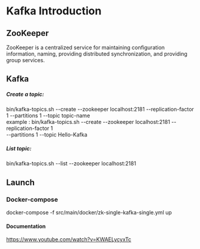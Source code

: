 # Kafka Introduction

## ZooKeeper

ZooKeeper is a centralized service for maintaining configuration information, naming, providing distributed synchronization, and providing group services.

## Kafka

##### Create a topic:
bin/kafka-topics.sh --create --zookeeper localhost:2181 --replication-factor 1 
--partitions 1 --topic topic-name   
example : bin/kafka-topics.sh --create --zookeeper localhost:2181 --replication-factor 1   
          --partitions 1 --topic Hello-Kafka   


##### List topic:
bin/kafka-topics.sh --list --zookeeper localhost:2181

## Launch
### Docker-compose
docker-compose -f src/main/docker/zk-single-kafka-single.yml up


#### Documentation
https://www.youtube.com/watch?v=KWAELycyxTc